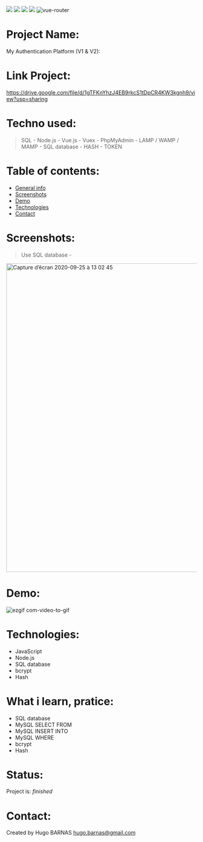 ![](https://img.shields.io/badge/MySQL-lightgrey?logo=MySQL&color=lightgrey)
![](https://img.shields.io/badge/JavaScript-inactive?logo=JavaScript)
![](https://img.shields.io/badge/Node.js-inactive?logo=Node.js&color=brightgreen)
![](https://img.shields.io/badge/Vue.js-green?logo=Node.js&color=brightgreen)
<img src="https://img.shields.io/badge/vue.router-green.svg" alt="vue-router">

# Project Name: 
My Authentication Platform (V1 & V2):

# Link Project: 
https://drive.google.com/file/d/1gTFKnYhzJ4EB9rkcS1tDpCR4KW3kgnh9/view?usp=sharing

# Techno used:
> SQL - 
> Node.js -
> Vue.js -
> Vuex -
> PhpMyAdmin -
> LAMP / WAMP / MAMP -
> SQL database -
> HASH -
> TOKEN

# Table of contents:
* [General info](#general-info)
* [Screenshots](#screenshots)
* [Demo](#demo)
* [Technologies](#Technologies)
* [Contact](#contact)


# Screenshots:
> Use SQL database -
<img width="816" alt="Capture d’écran 2020-09-25 à 13 02 45" src="https://user-images.githubusercontent.com/57058997/94259926-98c7d400-ff2f-11ea-89b0-6b61aa8cc0ea.png">

# Demo:
![ezgif com-video-to-gif](https://user-images.githubusercontent.com/57058997/94261601-69669680-ff32-11ea-89b0-5de4bb65c8fb.gif)

# Technologies:
* JavaScript
* Node.js
* SQL database
* bcrypt 
* Hash

# What i learn, pratice: 
<ul>
 <li>SQL database
 <li>MySQL SELECT FROM
 <li>MySQL INSERT INTO
 <li>MySQL WHERE 
 <li>bcrypt
 <li>Hash
</ul>
 
# Status:
Project is:  _finished_

# Contact:
Created by Hugo BARNAS
hugo.barnas@gmail.com

